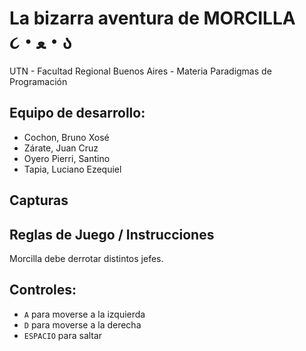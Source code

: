 #  La bizarra aventura de MORCILLA ૮・ﻌ・ა

UTN - Facultad Regional Buenos Aires - Materia Paradigmas de Programación

## Equipo de desarrollo: 

- Cochon, Bruno Xosé
- Zárate, Juan Cruz
- Oyero Pierri, Santino
- Tapia, Luciano Ezequiel
 

## Capturas 



## Reglas de Juego / Instrucciones

Morcilla debe derrotar distintos jefes.

## Controles:

- `A` para moverse a la izquierda
- `D` para moverse a la derecha
- `ESPACIO` para saltar

